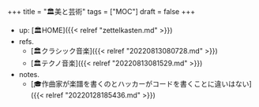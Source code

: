 +++
title = "🏛美と芸術"
tags = ["MOC"]
draft = false
+++

-   up: [🏛HOME]({{< relref "zettelkasten.md" >}})
-   refs.
    -   [🏛クラシック音楽]({{< relref "20220813080728.md" >}})
    -   [🏛テクノ音楽]({{< relref "20220813081529.md" >}})
-   notes.
    -   [🎓作曲家が楽譜を書くのとハッカーがコードを書くことに違いはない]({{< relref "20220128185436.md" >}})
